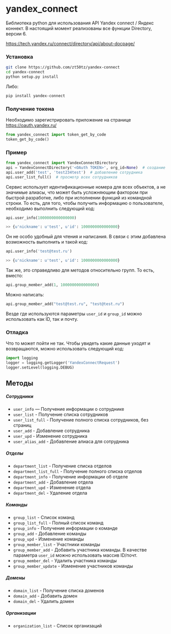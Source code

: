 # yandex_connect

Библиотека python для использования API Yandex connect / Яндекс коннект.
В настоящий момент реализованы все функции Directory, версии 6.

https://tech.yandex.ru/connect/directory/api/about-docpage/

### Установка

```bash
git clone https://github.com/zt50tz/yandex-connect
cd yandex-connect
python setup.py install
```

Либо:

```bash
pip install yandex-connect
```


### Получение токена

Необходимо зарегистрировать приложение на странице https://oauth.yandex.ru/

```python
from yandex_connect import token_get_by_code
token_get_by_code()
```


### Пример

```python
from yandex_connect import YandexConnectDirectory
api = YandexConnectDirectory('<OAuth TOKEN>', org_id=None)  # создание
api.user_add('test', 'test234test')  # добавление сотрудника
api.user_list_full()  # просмотр всех сотрудников
```

Сервис использует идентификационные номера для всех объектов, а не
значимые алиасы, что может быть усложняющим фактором при быстрой
разработке, либо при исполнении функций из командной строки. То есть,
для того, чтобы получить информацию о пользователе, необходимо выполнить
следующий код:

```python
api.user_info(1000000000000000)

>> {u'nickname': u'test', u'id': 1000000000000000}
```

Он не особо удобный для чтения и написания. В связи с этим добавлена
возможность выполнить и такой код:

```python
api.user_info('test@test.ru')

>> {u'nickname': u'test', u'id': 1000000000000000}
```

Так же, это справедливо для методов относительно групп. То есть, вместо:
```python
api.group_member_add(1, 1000000000000000)
```

Можно написать:
```python
api.group_member_add("test@test.ru", "test@test.ru")
```

Везде где используются параметры ```user_id``` и ```group_id``` можно
использовать как ID, так и почту.

### Отладка
Что то может пойти не так. Чтобы увидеть какие данные уходят и
возвращаются, можно использовать следующий код:

```python
import logging
logger = logging.getLogger('YandexConnectRequest')
logger.setLevel(logging.DEBUG)
```


Методы
------

##### Сотрудники
- ```user_info``` — Получение информации о сотруднике
- ```user_list``` - Получение списка сотрудников
- ```user_list_full``` - Получение полного списка сотрудников, без страниц
- ```user_add``` - Добавление сотрудника
- ```user_upd``` - Изменение сотрудника
- ```user_alias_add``` - Добавление алиаса для сотрудника

##### Отделы
- ```department_list``` - Получение списка отделов
- ```department_list_full``` - Получение полного списка отделов
- ```department_info``` - Получение информации об отделе
- ```department_add``` - Добавление отдела
- ```department_upd``` - Изменение отдела
- ```department_del``` - Удаление отдела

##### Команды
- ```group_list``` - Список команд
- ```group_list_full``` - Полный список команд
- ```group_info``` - Получение информации о команде
- ```group_add``` - Добавление команды
- ```group_upd``` - Изменение команды
- ```group_member_list``` - Участники команды
- ```group_member_add``` - Добавить участника команды. В качестве
параметра ```user_id``` можно использовать массив ID/почт.
- ```group_member_del``` - Удалить участника команды
- ```group_member_update``` - Изменение участников команды

##### Домены
- ```domain_list``` - Получение списка доменов
- ```domain_add``` - Добавить домен
- ```domain_del``` - Удалить домен

##### Организации
- ```organization_list``` - Список организаций
